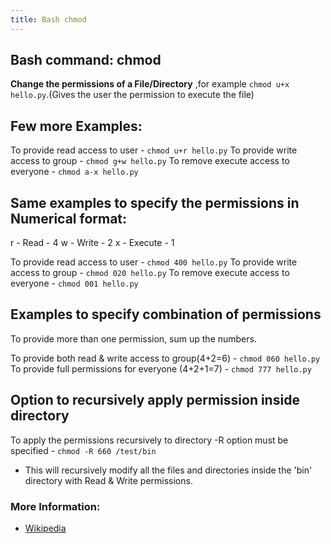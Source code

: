 ```yaml
---
title: Bash chmod
---
```


## Bash command: chmod

**Change the permissions of a File/Directory** ,for example `chmod u+x hello.py`.(Gives the user the permission to execute the file)

## Few more Examples:

To provide read access to user       - `chmod u+r hello.py`
To provide write access to group     - `chmod g+w hello.py`
To remove execute access to everyone - `chmod a-x hello.py`

## Same examples to specify the permissions in Numerical format:

r - Read    - 4
w - Write   - 2
x - Execute - 1

To provide read access to user       - `chmod 400 hello.py`
To provide write access to group     - `chmod 020 hello.py`
To remove execute access to everyone - `chmod 001 hello.py`

## Examples to specify combination of permissions

To provide more than one permission, sum up the numbers. 

To provide both read & write access to group(4+2=6) - `chmod 060 hello.py`
To provide full permissions for everyone (4+2+1=7)  - `chmod 777 hello.py`

## Option to recursively apply permission inside directory
To apply the permissions recursively to directory -R option must be specified - `chmod -R 660 /test/bin`
 - This will recursively modify all the files and directories inside the 'bin' directory with Read & Write permissions.
 

### More Information:
* [Wikipedia](https://en.wikipedia.org/wiki/Chmod)
